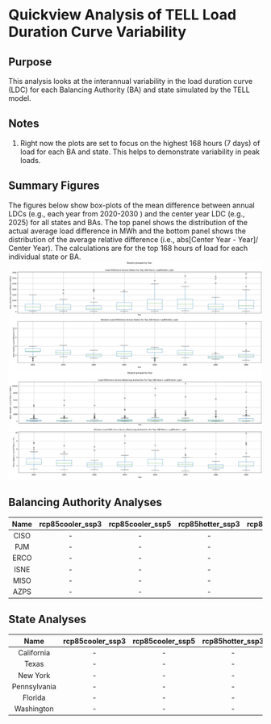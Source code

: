 # Quickview Analysis of TELL Load Duration Curve Variability
>
## Purpose
This analysis looks at the interannual variability in the load duration curve (LDC) for each Balancing Authority (BA) 
and state simulated by the TELL model.
>
## Notes
>
1. Right now the plots are set to focus on the highest 168 hours (7 days) of load for each BA and state. This helps to
demonstrate variability in peak loads.
>
## Summary Figures
The figures below show box-plots of the mean difference between annual LDCs (e.g., each year from 2020-2030 
) and the center year LDC (e.g., 2025) for all states and BAs. The top panel shows the distribution of the actual 
average load difference in MWh and the bottom panel shows the distribution of the average relative difference 
(i.e., abs[Center Year - Year]/  Center Year). The calculations are for the top 168 hours of load for each individual 
state or BA.
![State_Peak_Load_Bias_Plot](rcp85hotter_ssp5/Peak_Load_Variability_States_Top_168_rcp85hotter_ssp5.png)
![BA_Peak_Load_Bias_Plot](rcp85hotter_ssp5/Peak_Load_Variability_BAs_Top_168_rcp85hotter_ssp5.png)

## Balancing Authority Analyses
>
| Name | rcp85cooler_ssp3 | rcp85cooler_ssp5 | rcp85hotter_ssp3 | rcp85hotter_ssp5 |
| :-: | :-: | :-: | :-: | :-: |
| CISO | - | - | - | [Plot](rcp85hotter_ssp5/TELL_BA_LDC_Variability_CISO_rcp85hotter_ssp5.png) |
| PJM | - | - | - | [Plot](rcp85hotter_ssp5/TELL_BA_LDC_Variability_PJM_rcp85hotter_ssp5.png) |
| ERCO | - | - | - | [Plot](rcp85hotter_ssp5/TELL_BA_LDC_Variability_ERCO_rcp85hotter_ssp5.png) |
| ISNE | - | - | - | [Plot](rcp85hotter_ssp5/TELL_BA_LDC_Variability_ISNE_rcp85hotter_ssp5.png) |
| MISO | - | - | - | [Plot](rcp85hotter_ssp5/TELL_BA_LDC_Variability_MISO_rcp85hotter_ssp5.png) |
| AZPS | - | - | - | [Plot](rcp85hotter_ssp5/TELL_BA_LDC_Variability_AZPS_rcp85hotter_ssp5.png) |
>
## State Analyses
>
| Name | rcp85cooler_ssp3 | rcp85cooler_ssp5 | rcp85hotter_ssp3 | rcp85hotter_ssp5 |
| :-: | :-: | :-: | :-: | :-: |
| California | - | - | - | [Plot](rcp85hotter_ssp5/TELL_State_LDC_Variability_California_rcp85hotter_ssp5.png) |
| Texas | - | - | - | [Plot](rcp85hotter_ssp5/TELL_State_LDC_Variability_Texas_rcp85hotter_ssp5.png) |
| New York | - | - | - | [Plot](rcp85hotter_ssp5/TELL_State_LDC_Variability_New_York_rcp85hotter_ssp5.png) |
| Pennsylvania | - | - | - | [Plot](rcp85hotter_ssp5/TELL_State_LDC_Variability_Pennsylvania_rcp85hotter_ssp5.png) |
| Florida | - | - | - | [Plot](rcp85hotter_ssp5/TELL_State_LDC_Variability_Florida_rcp85hotter_ssp5.png) |
| Washington | - | - | - | [Plot](rcp85hotter_ssp5/TELL_State_LDC_Variability_Washington_rcp85hotter_ssp5.png) |

